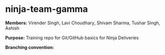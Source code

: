 # ninja-team-gamma

**Members:** Virender Singh, Lavi Choudhary, Shivam Sharma, Tushar Singh, Ashish  

**Purpose:** Training repo for Git/GitHub basics for Ninja Deliveries  

**Branching convention:**
